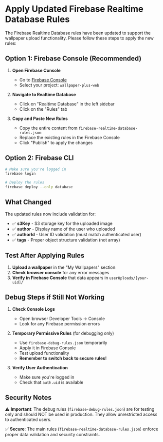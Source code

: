 # Apply Updated Firebase Realtime Database Rules

The Firebase Realtime Database rules have been updated to support the wallpaper upload functionality. Please follow these steps to apply the new rules:

## Option 1: Firebase Console (Recommended)

1. **Open Firebase Console**
   - Go to [Firebase Console](https://console.firebase.google.com/)
   - Select your project: `wallpaper-plus-web`

2. **Navigate to Realtime Database**
   - Click on "Realtime Database" in the left sidebar
   - Click on the "Rules" tab

3. **Copy and Paste New Rules**
   - Copy the entire content from `firebase-realtime-database-rules.json`
   - Replace the existing rules in the Firebase Console
   - Click "Publish" to apply the changes

## Option 2: Firebase CLI

```bash
# Make sure you're logged in
firebase login

# Deploy the rules
firebase deploy --only database
```

## What Changed

The updated rules now include validation for:

- ✅ **s3Key** - S3 storage key for the uploaded image
- ✅ **author** - Display name of the user who uploaded
- ✅ **authorId** - User ID validation (must match authenticated user)
- ✅ **tags** - Proper object structure validation (not array)

## Test After Applying Rules

1. **Upload a wallpaper** in the "My Wallpapers" section
2. **Check browser console** for any error messages
3. **Verify in Firebase Console** that data appears in `userUploads/[your-uid]/`

## Debug Steps if Still Not Working

1. **Check Console Logs**
   - Open browser Developer Tools → Console
   - Look for any Firebase permission errors

2. **Temporary Permissive Rules** (for debugging only)
   - Use `firebase-debug-rules.json` temporarily
   - Apply it in Firebase Console
   - Test upload functionality
   - **Remember to switch back to secure rules!**

3. **Verify User Authentication**
   - Make sure you're logged in
   - Check that `auth.uid` is available

## Security Notes

⚠️ **Important**: The debug rules (`firebase-debug-rules.json`) are for testing only and should NOT be used in production. They allow unrestricted access to authenticated users.

✅ **Secure**: The main rules (`firebase-realtime-database-rules.json`) enforce proper data validation and security constraints.
